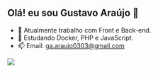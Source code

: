 ## Olá! eu sou Gustavo Araújo 👋

<!--
**gu0303/gu0303** is a ✨ _special_ ✨ repository because its `README.md` (this file) appears on your GitHub profile.

Here are some ideas to get you started:-->

- 🔭 Atualmente trabalho com Front e Back-end.
- 🌱 Estudando Docker, PHP e JavaScript.
- 📫 Email: ga.araujo0303@gmail.com

<picture>
  <source
    srcset="https://github-readme-stats.vercel.app/api?username=gu0303&show_icons=true&theme=tokyonight"
    media="(prefers-color-scheme: dark)"
  />
  <source
    srcset="https://github-readme-stats.vercel.app/api?username=gu0303&show_icons=true"
    media="(prefers-color-scheme: light), (prefers-color-scheme: no-preference)"
  />
  <img src="https://github-readme-stats.vercel.app/api?username=gu0303&show_icons=true" />
</picture>

